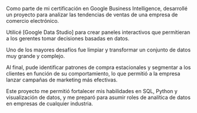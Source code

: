 Como parte de mi certificación en Google Business Intelligence, desarrollé un proyecto para analizar las tendencias de ventas de una empresa de comercio electrónico. 

Utilicé [Google Data Studio] para crear paneles interactivos que permitieran a los gerentes tomar decisiones basadas en datos.

Uno de los mayores desafíos fue limpiar y transformar un conjunto de datos muy grande y complejo. 


Al final, pude identificar patrones de compra estacionales y segmentar a los clientes en función de su comportamiento, lo que permitió a la empresa lanzar campañas de marketing más efectivas. 

Este proyecto me permitió fortalecer mis habilidades en SQL, Python y visualización de datos, y me preparó para asumir roles de analítica de datos en empresas de cualquier industria.
